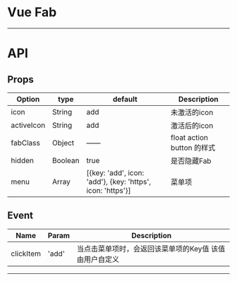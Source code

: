 # Vue Fab

***

# API

## Props

| Option |  type  |  default  | Description |
| ------ | ------ | --------  | ----------  |
|  icon  | String |  add |  未激活的icon     |
| activeIcon | String | add | 激活后的icon |
| fabClass | Object | —— | float action button 的样式 |
|hidden| Boolean | true | 是否隐藏Fab |
|menu| Array | [{key: 'add', icon: 'add'}, {key: 'https', icon: 'https'}] | 菜单项 |

## Event

|    Name   |   Param   | Description |
| ----      | -------  | ----------- |
| clickItem | 'add' | 当点击菜单项时，会返回该菜单项的Key值 该值由用户自定义 |

***